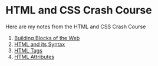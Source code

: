 # HTML and CSS Crash Course

Here are my notes from the HTML and CSS Crash Course
1. [Building Blocks of the Web](1.%20Building%20Blocks%20of%20the%20Web.md)
2. [HTML and its Syntax](2.%20HTML%20and%20its%20Syntax.md)
3. [HTML Tags](3.%20HTML%20Tags.md)
4. [HTML Attributes](4.%20HTML%20Attributes.md)